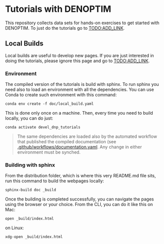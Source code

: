 # Tutorials with DENOPTIM

This repository collects data sets for hands-on exercises to get started with DENOPTIM.
To just do the tutorials go to [TODO:ADD_LINK]().


## Local Builds
Local builds are useful to develop new pages. If you are just interested in doing the tutorials, please ignore this page and go to [TODO:ADD_LINK]().

### Environment
The compiled version of the tutorials is build with sphinx. To run sphinx you need also to load an environment with all the dependencies. You can use Conda to create such environment with this command:
```
conda env create -f doc/local_build.yaml
```
This is done only once on a machine. Then, every time you need to build locally, you can do just:
```
conda activate devel_dnp_tutorials

```

> The same dependencies are loaded also by the automated workflow that published the compiled documentation (see [.github/workflows/documentation.yaml](.github/workflows/documentation.yaml). Any change in either environment must be synched.

### Building with sphinx
From the distribution folder, which is where this very README.md file sits, run this command to build the webpages locally:
```
sphinx-build doc _build
```
Once the building is completed successfully, you can navigate the pages using the browser or your choice. From the CLI, you can do it like this on Mac:
```
open _build/index.html
```
on Linux:
```
xdg-open _build/index.html
```
